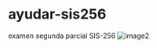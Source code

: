 # ayudar-sis256
examen segunda parcial SIS-256
![image2](https://user-images.githubusercontent.com/43118668/212520261-a0ce31ab-be48-4408-84e7-d3c1aa59d0f8.png)
